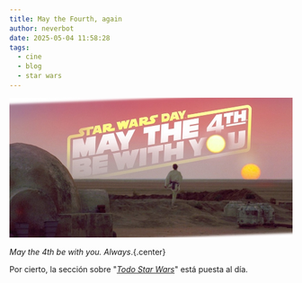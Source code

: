 ```yaml
---
title: May the Fourth, again
author: neverbot
date: 2025-05-04 11:58:28
tags:
  - cine
  - blog
  - star wars
---
```


![may-the-fourth](./may-the-fourth-again/may-the-fourth.jpg)

*May the 4th be with you. Always*.{.center}

Por cierto, la sección sobre "*[Todo Star Wars](/cine/todo-star-wars/)*" está puesta al día.
